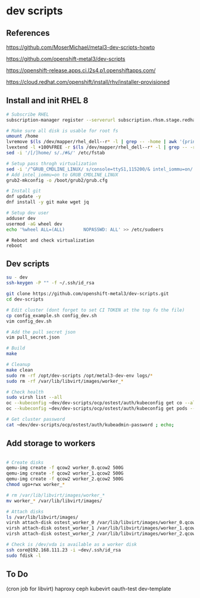# dev scripts

## References

https://github.com/MoserMichael/metal3-dev-scripts-howto

https://github.com/openshift-metal3/dev-scripts

https://openshift-release.apps.ci.l2s4.p1.openshiftapps.com/

https://cloud.redhat.com/openshift/install/rhv/installer-provisioned

## Install and init RHEL 8

``` bash
# Subscribe RHEL
subscription-manager register --serverurl subscription.rhsm.stage.redhat.com --username xxxx --password xxxx --auto-attach

# Make sure all disk is usable for root fs
umount /home
lvremove $(ls /dev/mapper/rhel_dell--r* -l | grep -- -home | awk '{print $9;}') -y
lvextend -l +100%FREE -r $(ls /dev/mapper/rhel_dell--r* -l | grep -- -root | awk '{print $9;}')
sed -i '/[/]home/ s/./#&/' /etc/fstab

# Setup pass throgh virtualization
sed -i '/^GRUB_CMDLINE_LINUX/ s/console=ttyS1,115200/& intel_iommu=on/' /etc/default/grub
# Add intel_iommu=on to GRUB_CMDLINE_LINUX
grub2-mkconfig -o /boot/grub2/grub.cfg

# Install git
dnf update -y
dnf install -y git make wget jq
```

``` bash
# Setup dev user
adduser dev
usermod -aG wheel dev
echo '%wheel ALL=(ALL)       NOPASSWD: ALL' >> /etc/sudoers
```

```
# Reboot and check virtualization
reboot
```

## Dev scripts

``` bash
su - dev
ssh-keygen -P "" -f ~/.ssh/id_rsa

git clone https://github.com/openshift-metal3/dev-scripts.git
cd dev-scripts

# Edit cluster (dont forget to set CI TOKEN at the top fo the file)
cp config_example.sh config_dev.sh
vim config_dev.sh

# Add the pull secret json
vim pull_secret.json

# Build
make

# Cleanup
make clean
sudo rm -rf /opt/dev-scripts /opt/metal3-dev-env logs/*
sudo rm -rf /var/lib/libvirt/images/worker_*

# Check health
sudo virsh list --all
oc --kubeconfig ~dev/dev-scripts/ocp/ostest/auth/kubeconfig get co --all-namespaces
oc --kubeconfig ~dev/dev-scripts/ocp/ostest/auth/kubeconfig get pods --all-namespaces

# Get cluster password
cat ~dev/dev-scripts/ocp/ostest/auth/kubeadmin-password ; echo;
```


## Add storage to workers

``` bash

# Create disks
qemu-img create -f qcow2 worker_0.qcow2 500G
qemu-img create -f qcow2 worker_1.qcow2 500G
qemu-img create -f qcow2 worker_2.qcow2 500G
chmod ugo+rwx worker_*

# rm /var/lib/libvirt/images/worker_*
mv worker_* /var/lib/libvirt/images/

# Attach disks
ls /var/lib/libvirt/images/
virsh attach-disk ostest_worker_0 /var/lib/libvirt/images/worker_0.qcow2 vda --persistent --live --subdriver qcow2
virsh attach-disk ostest_worker_1 /var/lib/libvirt/images/worker_1.qcow2 vda --persistent --live --subdriver qcow2
virsh attach-disk ostest_worker_2 /var/lib/libvirt/images/worker_2.qcow2 vda --persistent --live --subdriver qcow2

# Check is /dev/vda is available as a worker disk
ssh core@192.168.111.23 -i ~dev/.ssh/id_rsa
sudo fdisk -l
```

## To Do

(cron job for libvirt)
haproxy
ceph
kubevirt
oauth-test
dev-template
